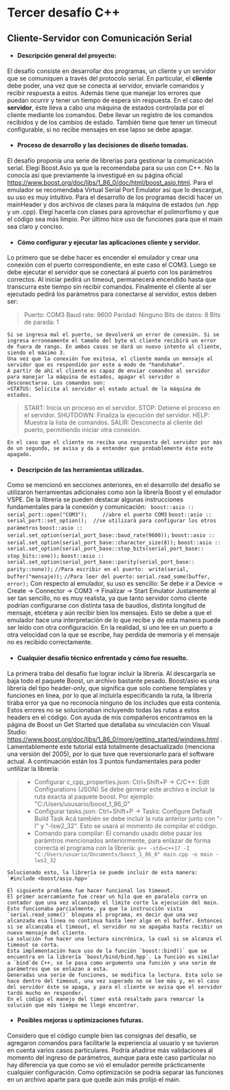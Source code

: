 # Tercer desafío C++
## Cliente-Servidor con Comunicación Serial

- #### Descripción general del proyecto:
El desafío consiste en desarrollar dos programas, un cliente y un servidor que se comuniquen a través del protocolo serial.
En particular, el **cliente** debe poder, una vez que se conecta al servidor, enviarle comandos y recibir respuesta a estos. Además tiene que manejar los errores que puedan ocurrir y tener un tiempo de espera sin respuesta.
En el caso del **servidor**, éste lleva a cabo una máquina de estados controlada por el cliente mediante los comandos. Debe llevar un registro de los comandos recibidos y de los cambios de estado. También tiene que tener un timeout configurable, si no recibe mensajes en ese lapso se debe apagar.

- #### Proceso de desarrollo y las decisiones de diseño tomadas.
El desafío proponía una serie de librerías para gestionar la comunicación serial. Elegí Boost.Asio ya que la recomendaba para su uso con C++. No la conocía así que previamente la investigué en su página oficial https://www.boost.org/doc/libs/1_86_0/doc/html/boost_asio.html.
Para el emulador se recomendaba Virtual Serial Port Emulator así que lo descargué, su uso es muy intuitivo.
Para el desarrollo de los programas decidí hacer un mainHeader y dos archivos de clases para la máquina de estados (un .hpp y un .cpp). Elegí hacerla con clases para aprovechar el polimorfismo y que el código sea más limpio. Por último hice uso de funciones para que el main sea claro y conciso.

- #### Cómo configurar y ejecutar las aplicaciones cliente y servidor.
Lo primero que se debe hacer es encender el emulador y crear una conexión con el puerto correspondiente, en este caso el COM3.
Luego se debe ejecutar el servidor que se conectará al puerto con los parámetros correctos. Al iniciar pedirá un timeout, permanecerá encendido hasta que transcurra este tiempo sin recibir comandos.
Finalmente el cliente al ser ejecutado pedirá los parámetros para conectarse al servidor, estos deben ser:
>Puerto: COM3
>Baud rate: 9600
>Paridad: Ninguno
>Bits de datos: 8
>Bits de parada: 1

	Si se ingresa mal el puerto, se devolverá un error de conexión. Si se ingresa erroneamente el tamaño del byte el cliente recibirá un error de fuera de rango. En ambos casos se dará un nuevo intento al cliente, siendo el máximo 3.
	Una vez que la conexión fue exitosa, el cliente manda un mensaje al servidor que es respondido por este a modo de "handshake".
	A partir de ahí el cliente es capaz de enviar comandos al servidor para manejar la máquina de estados, apagar el servidor o desconectarse. Los comandos son:
	>STATUS: Solicita al servidor el estado actual de la máquina de estados.
  >START: Inicia un proceso en el servidor.
  >STOP: Detiene el proceso en el servidor.
  >SHUTDOWN: Finaliza la ejecución del servidor.
  >HELP: Muestra la lista de comandos.
  >SALIR: Desconecta al cliente del puerto, permitiendo iniciar otra conexión.
	
	En el caso que el cliente no reciba una respuesta del servidor por más de un segundo, se avisa y da a entender que probablemente éste este apagado.
	
- #### Descripción de las herramientas utilizadas.
Como se mencionó en secciones anteriores, en el desarrollo del desafío se utilizaron herramientas adicionales como son la librería Boost y el emulador VSPE. 
De la librería se pueden destacar algunas instrucciones fundamentales para la conexión y comunicación:
` boost::asio :: serial_port::open("COM3");		//abre el puerto COM3`
`boost::asio :: serial_port::set_option();	//se utilizará para configurar los otros parámetros`
`boost::asio :: serial.set_option(serial_port_base::baud_rate(9600));`
`boost::asio :: serial.set_option(serial_port_base::character_size(8));`
`boost::asio :: serial.set_option(serial_port_base::stop_bits(serial_port_base:: stop_bits::one));`
`boost::asio :: serial.set_option(serial_port_base::parity(serial_port_base:: parity::none));`
`//Para escribir en el puerto:`
` write(serial, buffer("mensaje));`
`//Para leer del puerto:`
`serial.read_some(buffer, error);`
Con respecto al emulador, su uso es sencillo:
Se debe ir a Device → Create → Connector → COM3 → Finalizar → Start Emulator
Justamente al ser tan sencillo, no es muy realista, ya que tanto servidor como cliente podrían configurarse con distinta tasa de baudios, distinta longitud de mensaje, etcétera y aún recibir bien los mensajes. Esto se debe a que el emulador hace una interpretación de lo que recibe y de esta manera puede ser leído con otra configuración.
En la realidad, si uno lee en un puerto a otra velocidad con la que se escribe, hay perdida de memoria y el mensaje no es recibido correctamente.

- #### Cualquier desafío técnico enfrentado y cómo fue resuelto.
La primera traba del desafío fue lograr incluir la librería. Al descargarla se baja todo el paquete Boost, un archivo bastante pesado. Boost/asio es una librería del tipo header-only, que significa que solo contiene templates y funciones en linea, por lo que al incluirla especificando la ruta, la librería tiraba error ya que no reconocía ninguno de los includes que esta contenía. Estos errores no se solucionaban incluyendo todas las rutas a estos headers en el código. Con ayuda de mis compañeros encontramos en la página de Boost un Get Started que detallaba su vinculación con Visual Studio: https://www.boost.org/doc/libs/1_86_0/more/getting_started/windows.html .
Lamentablemente este tutorial está totalmente desactualizado (menciona una versión del 2005), por lo que tuve que reversionarlo para el  software actual. A continuación están los 3 puntos fundamentales para poder untilizar la librería:
>- Configurar c_cpp_properties.json: Ctrl+Shift+P → C/C++: Edit Configurations (JSON)
Se debe generar este archivo e incluir la ruta exacta al paquete boost. Por ejemplo: "C:/Users/ususario/boost_1_86_0"
>- Configurar tasks.json: Ctrl+Shift+P → Tasks: Configure Default Build Task
Acá también se debe incluir la ruta anterior junto con "-I" y "-lsw2_32". Esto se usará al momento de compilar el código.
>- Comando para compilar:
El comando usado debe pasar los parámtros mencionados anteriormente, para enlazar de forma correcta el programa con la librería:
`g++ -std=c++17 -I "C:/Users/usuario/Documents/boost_1_86_0" main.cpp -o main -lws2_32`

	Solucionado esto, la librería se puede incluir de esta manera:
	`#include <boost/asio.hpp>`

	El siguiente problema fue hacer funcional los timeout.
	El primer acercamiento fue crear un hilo que en paralelo corra un contador que una vez alcanzado el límite corte la ejecución del main. Esto funcionaba parcialmente, ya que la instrucción vista  `serial.read_some()` bloquea el programa, es decir que una vez alcanzada esa linea no continua hasta leer algo en el buffer. Entonces si se alcanzaba el timeout, el servidor no se apagaba hasta recibir un nuevo mensaje del cliente.
	La solución fue hacer una lectura sincrónica, la cual si se alcanza el timeout se corta. 
	Esta implementación hace uso de la función `boost::bind()` que se encuentra en la librería `boost/bind/bind.hpp`. La función es similar a `bind`de C++, se le pasa como argumento una función y una serie de parámetros que se enlazan a esta.
	Generadas una serie de funciones, se modifica la lectura. Esta solo se hace dentro del timeout, una vez superado no se lee más y, en el caso del servidor éste se apaga, y para el cliente se avisa que el servidor tardó mucho en responder.
	En el código el manejo del timer está resaltado para remarcar la solución que más tiempo me llegó encontrar.
	

- #### Posibles mejoras u optimizaciones futuras.
Considero que el código cumple bien las consignas del desafío, se agregaron comandos para facilitarle la experiencia al usuario y se tuvieron en cuenta varios casos particulares. Podría añadirse más validaciones al momento del ingreso de parámetros, aunque para este caso particular no hay diferencia ya que como se vió el emulador permite prácticamente cualquier configuración. Como optimización se podría separar las funciones en un archivo aparte para que quede aún más prolijo el main.
